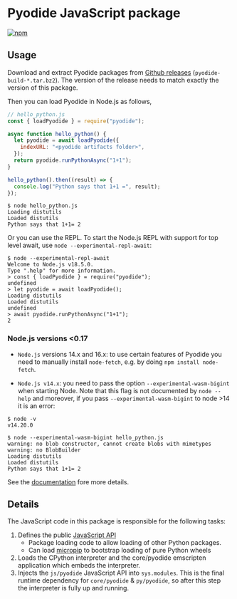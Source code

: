 # Pyodide JavaScript package

<a href="https://www.npmjs.com/package/pyodide"><img src="https://img.shields.io/npm/v/pyodide" alt="npm"></a>

## Usage

Download and extract Pyodide packages from [Github
releases](https://github.com/pyodide/pyodide/releases)
(`pyodide-build-*.tar.bz2`). The version of the release needs to match exactly the version of this package.

Then you can load Pyodide in Node.js as follows,

```js
// hello_python.js
const { loadPyodide } = require("pyodide");

async function hello_python() {
  let pyodide = await loadPyodide({
    indexURL: "<pyodide artifacts folder>",
  });
  return pyodide.runPythonAsync("1+1");
}

hello_python().then((result) => {
  console.log("Python says that 1+1 =", result);
});
```

```
$ node hello_python.js
Loading distutils
Loaded distutils
Python says that 1+1= 2
```

Or you can use the REPL. To start the Node.js REPL with support for top level
await, use `node --experimental-repl-await`:

```
$ node --experimental-repl-await
Welcome to Node.js v18.5.0.
Type ".help" for more information.
> const { loadPyodide } = require("pyodide");
undefined
> let pyodide = await loadPyodide();
Loading distutils
Loaded distutils
undefined
> await pyodide.runPythonAsync("1+1");
2
```

### Node.js versions <0.17

- `Node.js` versions 14.x and 16.x: to use certain features of Pyodide you
  need to manually install `node-fetch`, e.g. by doing `npm install node-fetch`.

- `Node.js v14.x`: you need to pass the option `--experimental-wasm-bigint`
  when starting Node. Note that this flag is not documented by `node --help`
  and moreover, if you pass `--experimental-wasm-bigint` to node >14 it is an
  error:

```
$ node -v
v14.20.0

$ node --experimental-wasm-bigint hello_python.js
warning: no blob constructor, cannot create blobs with mimetypes
warning: no BlobBuilder
Loading distutils
Loaded distutils
Python says that 1+1= 2
```

See the [documentation](https://pyodide.org/en/stable/) fore more details.

## Details

The JavaScript code in this package is responsible for the following tasks:

1. Defines the public [JavaScript API](https://pyodide.org/en/stable/usage/api/js-api.html)
   - Package loading code to allow loading of other Python packages.
   - Can load
     [micropip](https://pyodide.org/en/stable/usage/api/micropip-api.html) to
     bootstrap loading of pure Python wheels
2. Loads the CPython interpreter and the core/pyodide emscripten application
   which embeds the interpreter.
3. Injects the `js/pyodide` JavaScript API into `sys.modules`. This is the
   final runtime dependency for `core/pyodide` & `py/pyodide`, so after this step
   the interpreter is fully up and running.
